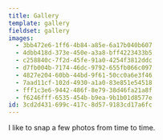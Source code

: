 ```yaml
---
title: Gallery
template: gallery
fieldset: gallery
images:
  - 3bb472e6-1ff6-4b84-a85e-6a17b040b607
  - 4dbb418d-373e-450e-a3a8-bff4223433b5
  - c258840c-7f2d-45fe-91a0-4254f3812ddc
  - d7fb004b-7174-46dc-9792-655fb066c097
  - 4827e204-60bb-44bd-9f61-50cc0a6e3f46
  - 7aad11cf-102d-4930-a1a0-83e851e54518
  - fff1c3e6-9442-486f-8e79-38d46fa21a8f
  - f6246fff-6535-454b-b9ea-9b1b01d8577e
id: 3cd2d431-699c-417c-8d57-9183cd17a6fc
---
```

I like to snap a few photos from time to time.